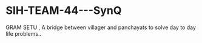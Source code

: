 # SIH-TEAM-44---SynQ
GRAM SETU  , A bridge between villager and panchayats to solve day to day life problems..
